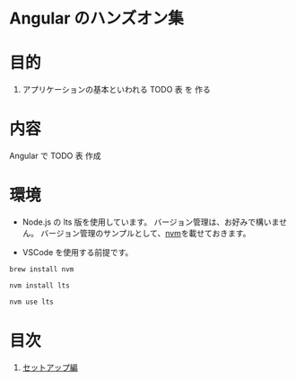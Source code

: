 [nvm]: https://github.com/nvm-sh/nvm
[setup]: https://github.com/yuyakinjo/angular-todo/blob/main/makdowns/setup.md

# Angular のハンズオン集

# 目的

1. アプリケーションの基本といわれる TODO 表 を 作る

# 内容

Angular で TODO 表 作成

# 環境

- Node.js の lts 版を使用しています。
  バージョン管理は、お好みで構いません。
  バージョン管理のサンプルとして、[nvm]を載せておきます。

- VSCode を使用する前提です。

```bash
brew install nvm
```

```bash
nvm install lts
```

```bash
nvm use lts
```

# 目次

1. [セットアップ編][setup]
